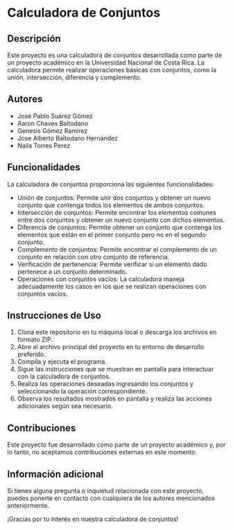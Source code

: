 # Calculadora de Conjuntos

## Descripción
Este proyecto es una calculadora de conjuntos desarrollada como parte de un proyecto académico en la Universidad Nacional de Costa Rica. La calculadora permite realizar operaciones básicas con conjuntos, como la unión, intersección, diferencia y complemento.

## Autores
- José Pablo Suárez Gómez
- Aaron Chaves Baltodano
- Genesis Gómez Ramírez
- Jose Alberto Baltodano Hernández
- Naila Torres Perez

## Funcionalidades
La calculadora de conjuntos proporciona las siguientes funcionalidades:

- Unión de conjuntos: Permite unir dos conjuntos y obtener un nuevo conjunto que contenga todos los elementos de ambos conjuntos.
- Intersección de conjuntos: Permite encontrar los elementos comunes entre dos conjuntos y obtener un nuevo conjunto con dichos elementos.
- Diferencia de conjuntos: Permite obtener un conjunto que contenga los elementos que están en el primer conjunto pero no en el segundo conjunto.
- Complemento de conjuntos: Permite encontrar el complemento de un conjunto en relación con otro conjunto de referencia.
- Verificación de pertenencia: Permite verificar si un elemento dado pertenece a un conjunto determinado.
- Operaciones con conjuntos vacíos: La calculadora maneja adecuadamente los casos en los que se realizan operaciones con conjuntos vacíos.

## Instrucciones de Uso
1. Clona este repositorio en tu máquina local o descarga los archivos en formato ZIP.
2. Abre el archivo principal del proyecto en tu entorno de desarrollo preferido.
3. Compila y ejecuta el programa.
4. Sigue las instrucciones que se muestran en pantalla para interactuar con la calculadora de conjuntos.
5. Realiza las operaciones deseadas ingresando los conjuntos y seleccionando la operación correspondiente.
6. Observa los resultados mostrados en pantalla y realiza las acciones adicionales según sea necesario.

## Contribuciones
Este proyecto fue desarrollado como parte de un proyecto académico y, por lo tanto, no aceptamos contribuciones externas en este momento.

## Información adicional
Si tienes alguna pregunta o inquietud relacionada con este proyecto, puedes ponerte en contacto con cualquiera de los autores mencionados anteriormente.

¡Gracias por tu interés en nuestra calculadora de conjuntos!